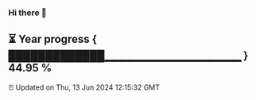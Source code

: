 ### Hi there 👋
⏳ Year progress { █████████████▁▁▁▁▁▁▁▁▁▁▁▁▁▁▁▁▁ } 44.95 %
---
⏰ Updated on Thu, 13 Jun 2024 12:15:32 GMT

